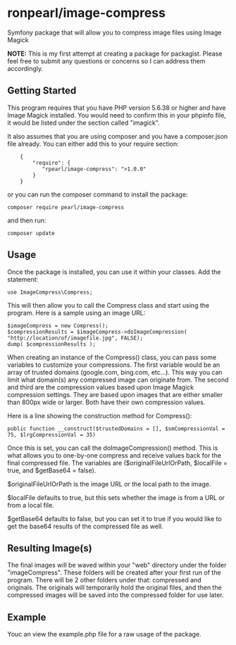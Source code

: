 # ronpearl/image-compress
Symfony package that will allow you to compress image files using Image Magick

**NOTE:** This is my first attempt at creating a package for packagist. Please feel free to submit any questions or concerns so I can address them accordingly.

## Getting Started
This program requires that you have PHP version 5.6.38 or higher and have Image Magick installed. You would need to confirm this in your phpinfo file, it would be listed under the section called "imagick". 

It also assumes that you are using composer and you have a composer.json file already. You can either add this to your require section:

```
    {
        "require": {
           "rpearl/image-compress": ">1.0.0"
        }
    }
```

or you can run the composer command to install the package:

```
composer require pearl/image-compress
```

and then run:

```
composer update
```

## Usage
Once the package is installed, you can use it within your classes. Add the statement:

```
use ImageCompress\Compress;
```

This will then allow you to call the Compress class and start using the program. Here is a sample using an image URL:

```
$imageCompress = new Compress();
$compressionResults = $imageCompress->doImageCompression( "http://location/of/imagefile.jpg", FALSE);
dump( $compressionResults );
```

When creating an instance of the Compress() class, you can pass some variables to customize your compressions. The first variable would be an array of trusted domains (google.com, bing.com, etc...). This way you can limit what domain(s) any compressed image can originate from. The second and third are the compression values based upon Image Magick compression settings. They are based upon images that are either smaller than 800px wide or larger. Both have their own compression values. 

Here is a line showing the construction method for Compress():

```
public function __construct($trustedDomains = [], $smCompressionVal = 75, $lrgCompressionVal = 35)
```

Once this is set, you can call the doImageCompression() method. This is what allows you to one-by-one compress and receive values back for the final compressed file. The variables are ($originalFileUrlOrPath, $localFile = true, and $getBase64 = false). 

$originalFileUrlOrPath is the image URL or the local path to the image.

$localFile defaults to true, but this sets whether the image is from a URL or from a local file.

$getBase64 defaults to false, but you can set it to true if you would like to get the base64 results of the compressed file as well.

## Resulting Image(s)
The final images will be waved within your "web" directory under the folder "imageCompress". These folders will be created after your first run of the program. There will be 2 other folders under that: compressed and originals. The originals will temporarily hold the original files, and then the compressed images will be saved into the compressed folder for use later.

## Example
Youc an view the example.php file for a raw usage of the package.
